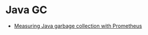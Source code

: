 # Java GC

 - [Measuring Java garbage collection with Prometheus](https://www.robustperception.io/measuring-java-garbage-collection-with-prometheus/)
